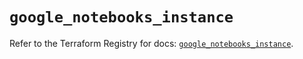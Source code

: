 # `google_notebooks_instance`

Refer to the Terraform Registry for docs: [`google_notebooks_instance`](https://registry.terraform.io/providers/hashicorp/google-beta/5.42.0/docs/resources/google_notebooks_instance).
